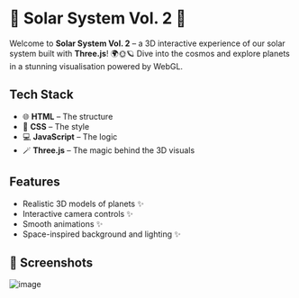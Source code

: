 
# 🌌 Solar System Vol. 2 🚀

Welcome to **Solar System Vol. 2** – a 3D interactive experience of our solar system built with **Three.js**! 🌍🌞🪐 Dive into the cosmos and explore planets in a stunning visualisation powered by WebGL.


## Tech Stack
- 🌐 **HTML** – The structure
- 🎨 **CSS** – The style
- 💻 **JavaScript** – The logic
- 🪄 **Three.js** – The magic behind the 3D visuals

## Features

- Realistic 3D models of planets ✨
- Interactive camera controls ✨  
- Smooth animations ✨ 
- Space-inspired background and lighting ✨

## 🌠 Screenshots

![image](https://github.com/user-attachments/assets/bb1bd0d7-3168-4730-9a14-cba6b2cc932c)
